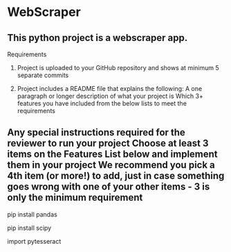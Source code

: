 # WebScraper
This python project is a webscraper app.
-----------------------------------------------------------------------------------------------------------------------------------
Requirements
1) Project is uploaded to your GitHub repository and shows at minimum 5 separate commits

2) Project includes a README file that explains the following:
    A one paragraph or longer description of what your project is
      Which 3+ features you have included from the below lists to meet the requirements
      
Any special instructions required for the reviewer to run your project
Choose at least 3 items on the Features List below and implement them in your project
We recommend you pick a 4th item (or more!) to add, just in case something goes wrong with one of your other items - 3 is only the minimum requirement
-----------------------------------------------------------------------------------------------------------------------------------
pip install pandas          

pip install scipy

import pytesseract

